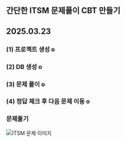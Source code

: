 ## 간단한 ITSM 문제풀이 CBT 만들기

## 2025.03.23 
### (1) 프로젝트 생성 o
### (2) DB 생성 o
### (3) 문제 풀이 o
### (4) 정답 체크 후 다음 문제 이동 o

### 문제풀기
![ITSM 문제 이미지](https://github.com/user-attachments/assets/41047416-0156-4ba6-8c09-a18d122606bf)
